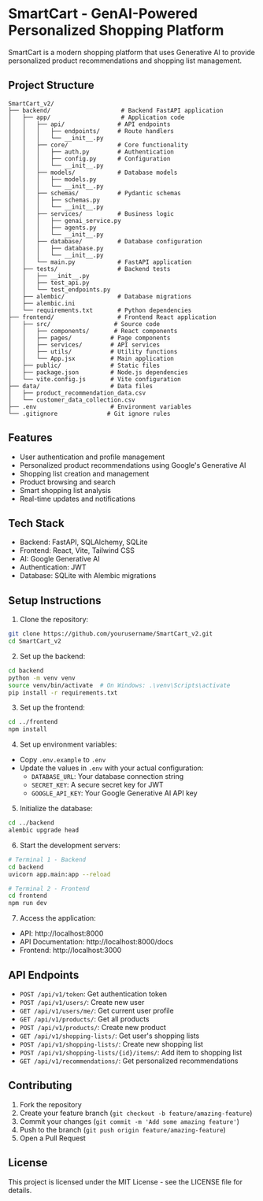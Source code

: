 # SmartCart - GenAI-Powered Personalized Shopping Platform

SmartCart is a modern shopping platform that uses Generative AI to provide personalized product recommendations and shopping list management.

## Project Structure

```
SmartCart_v2/
├── backend/                    # Backend FastAPI application
│   ├── app/                    # Application code
│   │   ├── api/               # API endpoints
│   │   │   ├── endpoints/     # Route handlers
│   │   │   └── __init__.py
│   │   ├── core/              # Core functionality
│   │   │   ├── auth.py        # Authentication
│   │   │   ├── config.py      # Configuration
│   │   │   └── __init__.py
│   │   ├── models/            # Database models
│   │   │   ├── models.py
│   │   │   └── __init__.py
│   │   ├── schemas/           # Pydantic schemas
│   │   │   ├── schemas.py
│   │   │   └── __init__.py
│   │   ├── services/          # Business logic
│   │   │   ├── genai_service.py
│   │   │   ├── agents.py
│   │   │   └── __init__.py
│   │   ├── database/          # Database configuration
│   │   │   ├── database.py
│   │   │   └── __init__.py
│   │   └── main.py            # FastAPI application
│   ├── tests/                 # Backend tests
│   │   ├── __init__.py
│   │   ├── test_api.py
│   │   └── test_endpoints.py
│   ├── alembic/               # Database migrations
│   ├── alembic.ini
│   └── requirements.txt       # Python dependencies
├── frontend/                  # Frontend React application
│   ├── src/                  # Source code
│   │   ├── components/       # React components
│   │   ├── pages/           # Page components
│   │   ├── services/        # API services
│   │   ├── utils/           # Utility functions
│   │   └── App.jsx          # Main application
│   ├── public/              # Static files
│   ├── package.json         # Node.js dependencies
│   └── vite.config.js       # Vite configuration
├── data/                    # Data files
│   ├── product_recommendation_data.csv
│   └── customer_data_collection.csv
├── .env                     # Environment variables
└── .gitignore              # Git ignore rules
```

## Features

- User authentication and profile management
- Personalized product recommendations using Google's Generative AI
- Shopping list creation and management
- Product browsing and search
- Smart shopping list analysis
- Real-time updates and notifications

## Tech Stack

- Backend: FastAPI, SQLAlchemy, SQLite
- Frontend: React, Vite, Tailwind CSS
- AI: Google Generative AI
- Authentication: JWT
- Database: SQLite with Alembic migrations

## Setup Instructions

1. Clone the repository:
```bash
git clone https://github.com/yourusername/SmartCart_v2.git
cd SmartCart_v2
```

2. Set up the backend:
```bash
cd backend
python -m venv venv
source venv/bin/activate  # On Windows: .\venv\Scripts\activate
pip install -r requirements.txt
```

3. Set up the frontend:
```bash
cd ../frontend
npm install
```

4. Set up environment variables:
- Copy `.env.example` to `.env`
- Update the values in `.env` with your actual configuration:
  - `DATABASE_URL`: Your database connection string
  - `SECRET_KEY`: A secure secret key for JWT
  - `GOOGLE_API_KEY`: Your Google Generative AI API key

5. Initialize the database:
```bash
cd ../backend
alembic upgrade head
```

6. Start the development servers:
```bash
# Terminal 1 - Backend
cd backend
uvicorn app.main:app --reload

# Terminal 2 - Frontend
cd frontend
npm run dev
```

7. Access the application:
- API: http://localhost:8000
- API Documentation: http://localhost:8000/docs
- Frontend: http://localhost:3000

## API Endpoints

- `POST /api/v1/token`: Get authentication token
- `POST /api/v1/users/`: Create new user
- `GET /api/v1/users/me/`: Get current user profile
- `GET /api/v1/products/`: Get all products
- `POST /api/v1/products/`: Create new product
- `GET /api/v1/shopping-lists/`: Get user's shopping lists
- `POST /api/v1/shopping-lists/`: Create new shopping list
- `POST /api/v1/shopping-lists/{id}/items/`: Add item to shopping list
- `GET /api/v1/recommendations/`: Get personalized recommendations

## Contributing

1. Fork the repository
2. Create your feature branch (`git checkout -b feature/amazing-feature`)
3. Commit your changes (`git commit -m 'Add some amazing feature'`)
4. Push to the branch (`git push origin feature/amazing-feature`)
5. Open a Pull Request

## License

This project is licensed under the MIT License - see the LICENSE file for details. 